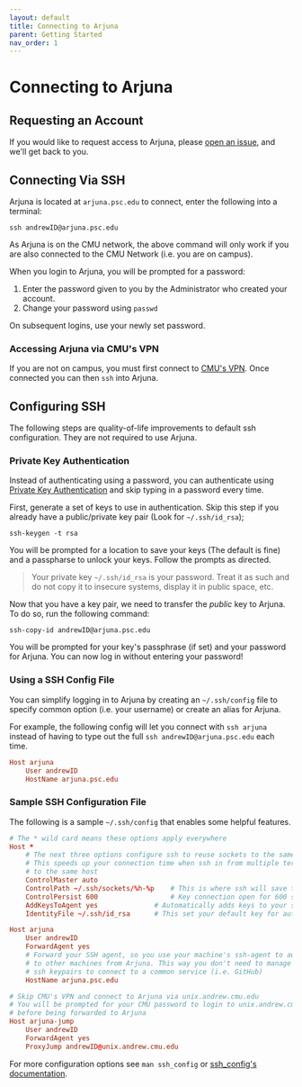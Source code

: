 ```yaml
---
layout: default
title: Connecting to Arjuna
parent: Getting Started
nav_order: 1
---
```


# Connecting to Arjuna


## Requesting an Account

If you would like to request access to Arjuna, please [open an issue], and we'll
get back to you.

[open an issue]: https://github.com/ArjunaCluster/ArjunaUsers/issues/new/choose

## Connecting Via SSH

Arjuna is located at `arjuna.psc.edu` to connect, enter the following into a
terminal:

```shell
ssh andrewID@arjuna.psc.edu
```

As Arjuna is on the CMU network, the above command will only work if you are also
connected to the CMU Network (i.e. you are on campus).

When you login to Arjuna, you will be prompted for a password:

1. Enter the password given to you by the Administrator who created your account.
2. Change your password using `passwd`

On subsequent logins, use your newly set password.

### Accessing Arjuna via CMU's VPN

If you are not on campus, you must first connect to [CMU's VPN]. Once connected
you can then `ssh` into Arjuna.

[CMU's VPN]: https://www.cmu.edu/computing/services/endpoint/network-access/vpn/how-to/

## Configuring SSH

The following steps are quality-of-life improvements to default ssh configuration.
They are not required to use Arjuna.

### Private Key Authentication

Instead of authenticating using a password, you can authenticate using
[Private Key Authentication] and skip typing in a password every time.

[Private Key Authentication]: https://help.ubuntu.com/community/SSH/OpenSSH/Keys

First, generate a set of keys to use in authentication. Skip this step if you
already have a public/private key pair (Look for `~/.ssh/id_rsa`);

```shell
ssh-keygen -t rsa
```

You will be prompted for a location to save your keys (The default is fine) and a
passpharse to unlock your keys. Follow the prompts as directed.

> Your private key `~/.ssh/id_rsa` is your password. Treat it as such and do
> not copy it to insecure systems, display it in public space, etc.

Now that you have a key pair, we need to transfer the *public* key to Arjuna.
To do so, run the following command:

```shell
ssh-copy-id andrewID@arjuna.psc.edu
```

You will be prompted for your key's passphrase (if set) and your password for Arjuna.
You can now log in without entering your password!

### Using a SSH Config File

You can simplify logging in to Arjuna by creating an `~/.ssh/config` file to
specify common option (i.e. your username) or create an alias for Arjuna.

For example, the following config will let you connect with `ssh arjuna`
instead of having to type out the full `ssh andrewID@arjuna.psc.edu` each time.

``` conf
Host arjuna
    User andrewID
    HostName arjuna.psc.edu
```

### Sample SSH Configuration File

The following is a sample `~/.ssh/config` that enables some helpful features.

``` conf
# The * wild card means these options apply everywhere
Host *
    # The next three options configure ssh to reuse sockets to the same host.
    # This speeds up your connection time when ssh in from multiple terminals
    # to the same host
    ControlMaster auto
    ControlPath ~/.ssh/sockets/%h-%p    # This is where ssh will save the sockets too
    ControlPersist 600                  # Key connection open for 600 seconds
    AddKeysToAgent yes              # Automatically adds keys to your ssh-agent
    IdentityFile ~/.ssh/id_rsa      # This set your default key for authentication

Host arjuna
    User andrewID
    ForwardAgent yes
    # Forward your SSH agent, so you use your machine's ssh-agent to authenticate
    # to other machines from Arjuna. This way you don't need to manage multiple
    # ssh keypairs to connect to a common service (i.e. GitHub)
    HostName arjuna.psc.edu

# Skip CMU's VPN and connect to Arjuna via unix.andrew.cmu.edu
# You will be prompted for your CMU password to login to unix.andrew.cmu.edu
# before being forwarded to Arjuna
Host arjuna-jump
    User andrewID
    ForwardAgent yes
    ProxyJump andrewID@unix.andrew.cmu.edu
```

For more configuration options see `man ssh_config` or
[ssh_config's documentation](https://man.openbsd.org/ssh_config).
